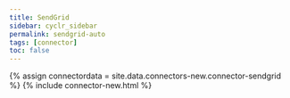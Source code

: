 ```yaml
---
title: SendGrid
sidebar: cyclr_sidebar
permalink: sendgrid-auto
tags: [connector]
toc: false
---
```

{% assign connectordata = site.data.connectors-new.connector-sendgrid %}
{% include connector-new.html %}	